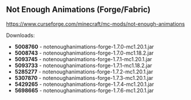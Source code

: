 ## Not Enough Animations (Forge/Fabric)
https://www.curseforge.com/minecraft/mc-mods/not-enough-animations

Downloads:
- **5008760** - notenoughanimations-forge-1.7.0-mc1.20.1.jar
- **5008743** - notenoughanimations-forge-1.7.0-mc1.18.2.jar
- **5093745** - notenoughanimations-forge-1.7.1-mc1.20.1.jar
- **5093733** - notenoughanimations-forge-1.7.1-mc1.18.2.jar
- **5285277** - notenoughanimations-forge-1.7.2-mc1.20.1.jar
- **5307870** - notenoughanimations-forge-1.7.3-mc1.20.1.jar
- **5429265** - notenoughanimations-forge-1.7.4-mc1.20.1.jar
- **5698665** - notenoughanimations-forge-1.7.6-mc1.20.1.jar